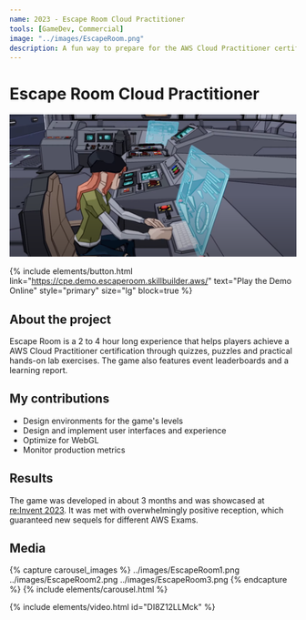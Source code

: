 ```yaml
---
name: 2023 - Escape Room Cloud Practitioner
tools: [GameDev, Commercial]
image: "../images/EscapeRoom.png"
description: A fun way to prepare for the AWS Cloud Practitioner certification.
---
```


# Escape Room Cloud Practitioner

![Intro](../images/EscapeRoom.png "A Escape Room cutscene")

{% include elements/button.html link="https://cpe.demo.escaperoom.skillbuilder.aws/" text="Play the Demo Online" style="primary" size="lg" block=true %}

## About the project

Escape Room is a 2 to 4 hour long experience that helps players achieve a AWS Cloud Practitioner certification through quizzes, puzzles and practical hands-on lab exercises. The game also features event leaderboards and a learning report.

## My contributions

- Design environments for the game's levels
- Design and implement user interfaces and experience
- Optimize for WebGL
- Monitor production metrics

## Results

The game was developed in about 3 months and was showcased at [re:Invent 2023](https://reinvent.awsevents.com/). It was met with overwhelmingly positive reception, which guaranteed new sequels for different AWS Exams.

## Media

{% capture carousel_images %}
../images/EscapeRoom1.png
../images/EscapeRoom2.png
../images/EscapeRoom3.png
{% endcapture %}
{% include elements/carousel.html %}

{% include elements/video.html id="DI8Z12LLMck" %}
